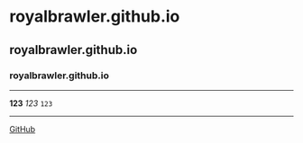 # royalbrawler.github.io
## royalbrawler.github.io
### royalbrawler.github.io

***

**123**
_123_
`123`

***
[GitHub](https://github.com/)